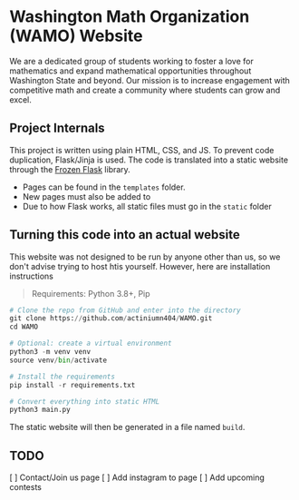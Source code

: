 # Washington Math Organization (WAMO) Website
We are a dedicated group of students working to foster a love for mathematics and expand mathematical opportunities throughout Washington State and beyond. Our mission is to increase engagement with competitive math and create a community where students can grow and excel.


## Project Internals
This project is written using plain HTML, CSS, and JS. To prevent code duplication, Flask/Jinja is used. The code is translated into a static website through the [Frozen Flask](https://frozen-flask.readthedocs.io/en/latest/) library.

* Pages can be found in the `templates` folder.
* New pages must also be added to
* Due to how Flask works, all static files must go in the `static` folder

## Turning this code into an actual website
This website was not designed to be run by anyone other than us, so we don't advise trying to host htis yourself. However, here are installation instructions

> Requirements: Python 3.8+, Pip

```py
# Clone the repo from GitHub and enter into the directory
git clone https://github.com/actiniumn404/WAMO.git
cd WAMO

# Optional: create a virtual environment
python3 -m venv venv
source venv/bin/activate

# Install the requirements
pip install -r requirements.txt

# Convert everything into static HTML
python3 main.py
```

The static website will then be generated in a file named `build`.

## TODO
[ ] Contact/Join us page
[ ] Add instagram to page
[ ] Add upcoming contests
